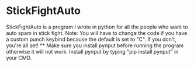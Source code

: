 # StickFightAuto
StickFightAuto is a program I wrote in python for all the people who want to auto spam in stick fight. Note: You will have to change the code if you have a custom punch keybind because the default is set to "C". If you don't, you're all set!
** Make sure you install pynput before running the program otherwise it will not work. Install pynput by typing "pip install pynput" in your CMD.
